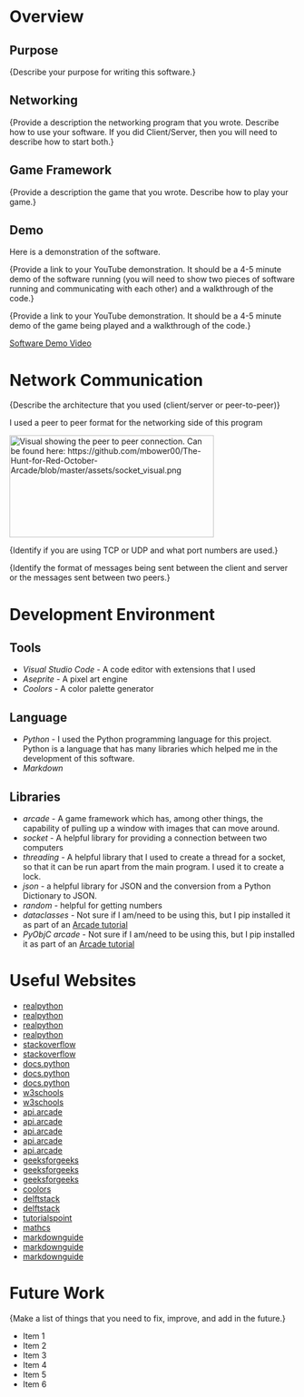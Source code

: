 # Overview

## Purpose

{Describe your purpose for writing this software.}

## Networking

{Provide a description the networking program that you wrote. Describe how to use your software.  If you did Client/Server, then you will need to describe how to start both.}

## Game Framework

{Provide a description the game that you wrote. Describe how to play your game.}

## Demo

Here is a demonstration of the software.

{Provide a link to your YouTube demonstration.  It should be a 4-5 minute demo of the software running (you will need to show two pieces of software running and communicating with each other) and a walkthrough of the code.}

{Provide a link to your YouTube demonstration.  It should be a 4-5 minute demo of the game being played and a walkthrough of the code.}

[Software Demo Video](http://youtube.link.goes.here)

# Network Communication

{Describe the architecture that you used (client/server or peer-to-peer)}

I used a peer to peer format for the networking side of this program

<img src="https://github.com/mbower00/The-Hunt-for-Red-October-Arcade/blob/master/assets/socket_visual.png" width="360" height="180" alt="Visual showing the peer to peer connection. Can be found here: https://github.com/mbower00/The-Hunt-for-Red-October-Arcade/blob/master/assets/socket_visual.png">

{Identify if you are using TCP or UDP and what port numbers are used.}

{Identify the format of messages being sent between the client and server or the messages sent between two peers.}

# Development Environment

## Tools

* *Visual Studio Code* - A code editor with extensions that I used
* *Aseprite* - A pixel art engine
* *Coolors* - A color palette generator 

## Language 

* *Python* - I used the Python programming language for this project. Python is a language that has many libraries which helped me in the development of this software.
* *Markdown* 

## Libraries

* *arcade* - A game framework which has, among other things, the capability of pulling up a window with images that can move around.
* *socket* - A helpful library for providing a connection between two computers
* *threading* - A helpful library that I used to create a thread for a socket, so that it can be run apart from the main program. I used it to create a lock. 
* *json* - a helpful library for JSON and the conversion from a Python Dictionary to JSON.
* *random* - helpful for getting numbers
* *dataclasses* - Not sure if I am/need to be using this, but I pip installed it as part of an [Arcade tutorial](https://realpython.com/arcade-python-game-framework/)
* *PyObjC arcade* - Not sure if I am/need to be using this, but I pip installed it as part of an [Arcade tutorial](https://realpython.com/arcade-python-game-framework/)

# Useful Websites

* [realpython](https://realpython.com/python-sockets/)
* [realpython](https://realpython.com/arcade-python-game-framework/)
* [realpython](https://realpython.com/instance-class-and-static-methods-demystified/)
* [realpython](https://realpython.com/platformer-python-arcade/)
* [stackoverflow](https://stackoverflow.com/questions/23267305/python-sockets-peer-to-peer)
* [stackoverflow](https://stackoverflow.com/questions/10672419/class-constants-in-python)
* [docs.python](https://docs.python.org/3/reference/compound_stmts.html#with)
* [docs.python](https://docs.python.org/3.6/library/socket.html)
* [docs.python](https://docs.python.org/3/library/json.html)
* [w3schools](https://www.w3schools.com/python/python_inheritance.asp)
* [w3schools](https://www.w3schools.com/python/python_classes.asp)
* [api.arcade](https://api.arcade.academy/en/latest/)
* [api.arcade](https://api.arcade.academy/en/latest/examples/sprite_move_keyboard.html?highlight=input%20key)
* [api.arcade](https://api.arcade.academy/en/stable/api/drawing_utilities.html)
* [api.arcade](https://api.arcade.academy/en/latest/api/physics_engines.html)
* [api.arcade](https://api.arcade.academy/en/stable/_modules/arcade/drawing_support.html#color_from_hex_string)
* [geeksforgeeks](https://www.geeksforgeeks.org/python-strings-decode-method/)
* [geeksforgeeks](https://www.geeksforgeeks.org/python-interconversion-between-dictionary-and-bytes/)
* [geeksforgeeks](https://www.geeksforgeeks.org/difference-between-__sizeof__-and-getsizeof-method-python/)
* [coolors](https://coolors.co/143b49-9e342b-e79805-e5dada-02040f)
* [delftstack](https://www.delftstack.com/howto/python/python-b-in-front-of-string/)
* [delftstack](https://www.delftstack.com/howto/python/static-class-python/)
* [tutorialspoint](https://www.tutorialspoint.com/Peer-to-Peer-Computing)
* [mathcs](https://www.mathcs.emory.edu/~valerie/courses/fall10/155/resources/op_precedence.html)
* [markdownguide](https://www.markdownguide.org/cheat-sheet/)
* [markdownguide](https://www.markdownguide.org/basic-syntax/#images-1)
* [markdownguide](https://www.markdownguide.org/hacks/#image-size)

# Future Work

{Make a list of things that you need to fix, improve, and add in the future.}
* Item 1
* Item 2
* Item 3
* Item 4
* Item 5
* Item 6
